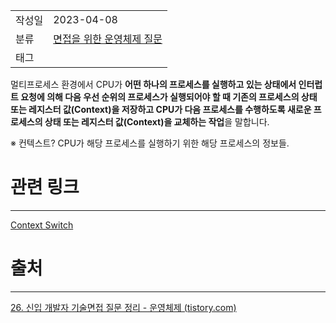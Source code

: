 |               |                       |
|:--------------|:----------------------|
|  작성일          |  2023-04-08  |
|    분류         |     [면접을 위한 운영체제 질문](%EB%A9%B4%EC%A0%91%EC%9D%84%20%EC%9C%84%ED%95%9C%20%EC%9A%B4%EC%98%81%EC%B2%B4%EC%A0%9C%20%EC%A7%88%EB%AC%B8.md)                  |
| 태그            |    |  

멀티프로세스 환경에서 CPU가 **어떤 하나의 프로세스를 실행하고 있는 상태에서 인터럽트 요청에 의해 다음 우선 순위의 프로세스가 실행되어야 할 때 기존의 프로세스의 상태 또는 레지스터 값(Context)을 저장하고 CPU가 다음 프로세스를 수행하도록 새로운 프로세스의 상태 또는 레지스터 값(Context)을 교체하는 작업**을 말합니다.

※ 컨텍스트? CPU가 해당 프로세스를 실행하기 위한 해당 프로세스의 정보들.

# 관련 링크
---
[Context Switch](Context%20Switch.md)


# 출처
---
[26. 신입 개발자 기술면접 질문 정리 - 운영체제 (tistory.com)](https://dev-coco.tistory.com/162)